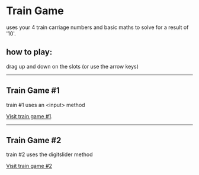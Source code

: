 <!-- train3 readme -->
# Train Game
uses your 4 train carriage numbers and basic maths to solve for a result of '10'.

## how to play:
drag up and down on the slots (or use the arrow keys)

<hr>

## Train Game #1
train #1 uses an &lt;input&gt; method
<!-- Visit [Wikipedia](https://en.wikipedia.org/ "The world's largest online encyclopedia"). -->
[Visit train game #1](train.html "The first edition of Train").

<hr>

## Train Game #2
train #2 uses the digitslider method

[Visit train game #2](train_2.html "The second edition of Train")